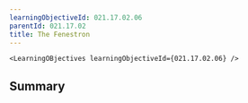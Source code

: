 ```yaml
---
learningObjectiveId: 021.17.02.06
parentId: 021.17.02
title: The Fenestron
---
```


```tsx eval
<LearningOBjectives learningObjectiveId={021.17.02.06} />
```

## Summary
